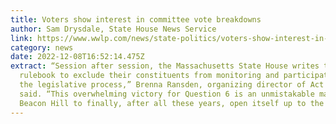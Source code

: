 ```yaml
---
title: Voters show interest in committee vote breakdowns
author: Sam Drysdale, State House News Service
link: https://www.wwlp.com/news/state-politics/voters-show-interest-in-committee-vote-breakdowns/
category: news
date: 2022-12-08T16:52:14.475Z
extract: “Session after session, the Massachusetts State House writes their own
  rulebook to exclude their constituents from monitoring and participating in
  the legislative process,” Brenna Ransden, organizing director of Act on Mass,
  said. “This overwhelming victory for Question 6 is an unmistakable mandate for
  Beacon Hill to finally, after all these years, open itself up to the public.”
---
```

